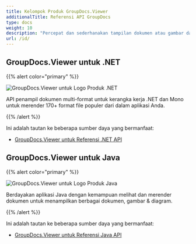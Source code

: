 ```yaml
---
title: Kelompok Produk GroupDocs.Viewer
additionalTitle: Referensi API GroupDocs
type: docs
weight: 10
description: "Percepat dan sederhanakan tampilan dokumen atau gambar dalam aplikasi lintas platform apa pun dengan API GroupDocs.Viewer asli kami untuk .NET dan Java"
url: /id/
---
```


## GroupDocs.Viewer untuk .NET

{{% alert color="primary" %}} 

![GroupDocs.Viewer untuk Logo Produk .NET](../gdocs_net.png)

API penampil dokumen multi-format untuk kerangka kerja .NET dan Mono untuk merender 170+ format file populer dari dalam aplikasi Anda.

{{% /alert %}} 

Ini adalah tautan ke beberapa sumber daya yang bermanfaat:

- [GroupDocs.Viewer untuk Referensi .NET API](/viewer/id/net/)


## GroupDocs.Viewer untuk Java

{{% alert color="primary" %}}

![GroupDocs.Viewer untuk Logo Produk Java](../gdocs_java.png)

Berdayakan aplikasi Java dengan kemampuan melihat dan merender dokumen untuk menampilkan berbagai dokumen, gambar & diagram.

{{% /alert %}}

Ini adalah tautan ke beberapa sumber daya yang bermanfaat:

- [GroupDocs.Viewer untuk Referensi Java API](/viewer/java/)
